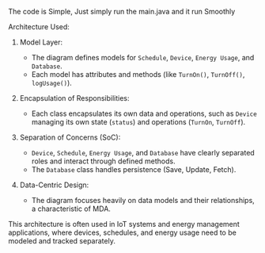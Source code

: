 The code is Simple, Just simply run the main.java and it run Smoothly

Architecture Used:

1. Model Layer:
   - The diagram defines models for `Schedule`, `Device`, `Energy Usage`, and `Database`.
   - Each model has attributes and methods (like `TurnOn()`, `TurnOff()`, `logUsage()`).

2. Encapsulation of Responsibilities:
   - Each class encapsulates its own data and operations, such as `Device` managing its own state (`status`) and operations (`TurnOn`, `TurnOff`).

3. Separation of Concerns (SoC):
   - `Device`, `Schedule`, `Energy Usage`, and `Database` have clearly separated roles and interact through defined methods.
   - The `Database` class handles persistence (Save, Update, Fetch).

4. Data-Centric Design:
   - The diagram focuses heavily on data models and their relationships, a characteristic of MDA.

This architecture is often used in IoT systems and energy management applications, where devices, schedules, and energy usage need to be modeled and tracked separately.
